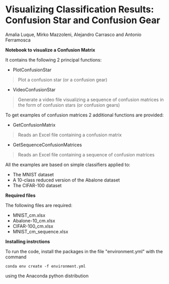# Visualizing Classification Results: Confusion Star and Confusion Gear
Amalia Luque, Mirko Mazzoleni, Alejandro Carrasco and Antonio Ferramosca


**Notebook to visualize a Confusion Matrix**

It contains the following 2 principal functions:
*   PlotConfusionStar
> Plot a confusion star (or a confusion gear)
*   VideoConfusionStar
> Generate a video file visualizing a sequence of confusion matrices in the form of confusion stars (or confusion gears)

To get examples of confusion matrices 2 additional functions are provided:
*   GetConfusionMatrix
> Reads an Excel file containing a confusion matrix
*   GetSequenceConfusionMatrices
> Reads an Excel file containing a sequence of confusion matrices


All the examples are based on simple classifiers applied to:
*   The MNIST dataset
*   A 10-class reduced version of the Abalone dataset
*   The CIFAR-100 dataset

**Required files**

The following files are required:
*   MNIST_cm.xlsx
*   Abalone-10_cm.xlsx
*   CIFAR-100_cm.xlsx
*   MNIST_cm_sequence.xlsx

**Installing instrctions**

To run the code, install the packages in the file "environment.yml" with the command
```
conda env create -f environment.yml
```
using the Anaconda python distribution
